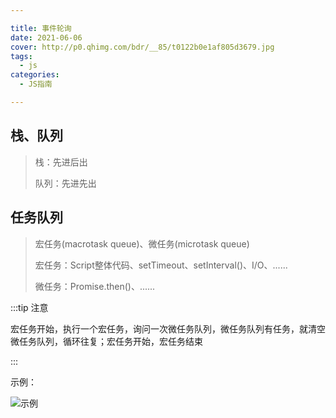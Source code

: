 ```yaml
---

title: 事件轮询
date: 2021-06-06
cover: http://p0.qhimg.com/bdr/__85/t0122b0e1af805d3679.jpg
tags:
  - js
categories:
  - JS指南

---
```


## 栈、队列

> 栈：先进后出
>
> 队列：先进先出

## 任务队列

> 宏任务(macrotask queue)、微任务(microtask queue)
>
> 宏任务：Script整体代码、setTimeout、setInterval()、I/O、......
>
> 微任务：Promise.then()、...... 

:::tip 注意

宏任务开始，执行一个宏任务，询问一次微任务队列，微任务队列有任务，就清空微任务队列，循环往复；宏任务开始，宏任务结束

:::

示例：

![示例](https://p3.toutiaoimg.com/origin/pgc-image/43b022df4beb4be89f4d2c8b88d78b26.png)

